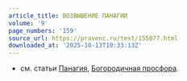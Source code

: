 ```yaml
---
article_title: ВОЗВЫШЕНИЕ ПАНАГИИ
volume: '9'
page_numbers: '159'
source_url: https://pravenc.ru/text/155077.html
downloaded_at: '2025-10-13T10:33:13Z'
---
```


- см. статьи [Панагия](https://pravenc.ru/text/Панагия.html), [Богородичная просфора](<https://pravenc.ru/text/Богородичная просфора.html>).

